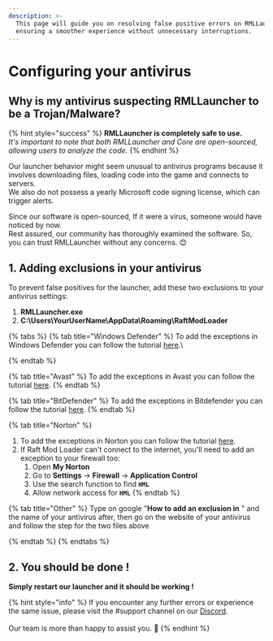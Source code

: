 ```yaml
---
description: >-
  This page will guide you on resolving false positive errors on RMLLauncher,
  ensuring a smoother experience without unnecessary interruptions.
---
```


# Configuring your antivirus

## **Why is my antivirus suspecting RMLLauncher to be a Trojan/Malware?**

{% hint style="success" %}
**RMLLauncher is completely safe to use.** \
_It's important to note that both RMLLauncher and Core are open-sourced, allowing users to analyze the code._
{% endhint %}

Our launcher behavior might seem unusual to antivirus programs because it involves downloading files, loading code into the game and connects to servers.\
We also do not possess a yearly Microsoft code signing license, which can trigger alerts.

Since our software is open-sourced, If it were a virus, someone would have noticed by now. \
Rest assured, our community has thoroughly examined the software. So, you can trust RMLLauncher without any concerns. 😊

## 1. Adding exclusions in your antivirus

To prevent false positives for the launcher, add these two exclusions to your antivirus settings:

1. **RMLLauncher.exe**
2. **C:\Users\YourUserName\AppData\Roaming\RaftModLoader**

{% tabs %}
{% tab title="Windows Defender" %}
To add the exceptions in Windows Defender you can follow the tutorial [here](https://support.microsoft.com/en-us/help/4028485/windows-10-add-an-exclusion-to-windows-security).\

{% endtab %}

{% tab title="Avast" %}
To add the exceptions in Avast you can follow the tutorial [here](https://support.avast.com/en-ww/article/168/).
{% endtab %}

{% tab title="BitDefender" %}
To add the exceptions in Bitdefender you can follow the tutorial [here](https://www.bitdefender.com/consumer/support/answer/13427/).
{% endtab %}

{% tab title="Norton" %}
1. To add the exceptions in Norton you can follow the tutorial [here](https://support.norton.com/sp/en/us/home/current/solutions/v3672136).
2. If Raft Mod Loader can't connect to the internet, you'll need to add an exception to your firewall too:
   1. Open **My Norton**
   2. Go to **Settings** -> **Firewall** -> **Application Control**
   3. Use the search function to find **`HML`**
   4. Allow network access for **`HML`**
{% endtab %}

{% tab title="Other" %}
Type on google "**How to add an exclusion in** " and the name of your antivirus after, then go on the website of your antivirus and follow the step for the two files above


{% endtab %}
{% endtabs %}

## 2. You should be done !

**Simply restart our launcher and it should be working !**

{% hint style="info" %}
If you encounter any further errors or experience the same issue, please visit the #support channel on our [Discord](https://www.raftmodding.com/discord).\
\
Our team is more than happy to assist you. 🙂
{% endhint %}
